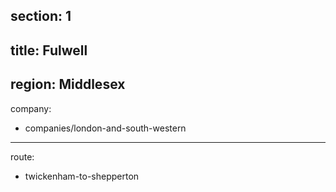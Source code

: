 section: 1
----
title: Fulwell
----
region: Middlesex
----
company:
- companies/london-and-south-western
----
route:
- twickenham-to-shepperton
